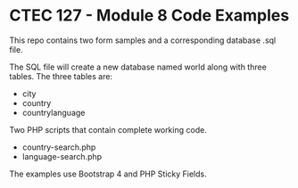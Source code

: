 # CTEC 127 - Module 8 Code Examples

This repo contains two form samples and a corresponding database .sql file.

The SQL file will create a new database named world along with three tables. The three tables are:

- city
- country
- countrylanguage

Two PHP scripts that contain complete working code.

- country-search.php
- language-search.php

The examples use Bootstrap 4 and PHP Sticky Fields.